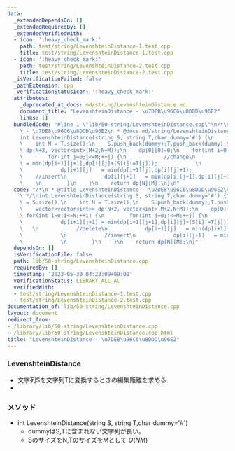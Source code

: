 ```yaml
---
data:
  _extendedDependsOn: []
  _extendedRequiredBy: []
  _extendedVerifiedWith:
  - icon: ':heavy_check_mark:'
    path: test/string/LevenshteinDistance-1.test.cpp
    title: test/string/LevenshteinDistance-1.test.cpp
  - icon: ':heavy_check_mark:'
    path: test/string/LevenshteinDistance-2.test.cpp
    title: test/string/LevenshteinDistance-2.test.cpp
  _isVerificationFailed: false
  _pathExtension: cpp
  _verificationStatusIcon: ':heavy_check_mark:'
  attributes:
    _deprecated_at_docs: md/string/LevenshteinDistance.md
    document_title: "LevenshteinDistance - \u7DE8\u96C6\u8DDD\u96E2"
    links: []
  bundledCode: "#line 1 \"lib/50-string/LevenshteinDistance.cpp\"\n/*\n * @title LevenshteinDistance\
    \ - \u7DE8\u96C6\u8DDD\u96E2\n * @docs md/string/LevenshteinDistance.md\n */\n\
    int LevenshteinDistance(string S, string T,char dummy='#') {\n    int N = S.size();\n\
    \    int M = T.size();\n    S.push_back(dummy);T.push_back(dummy);\n    vector<vector<int>>\
    \ dp(N+2, vector<int>(M+2,N+M));\n    dp[0][0]=0;\n    for(int i=0;i<=N;++i) {\n\
    \        for(int j=0;j<=M;++j) {\n            //change\n            dp[i+1][j+1]\
    \ = min(dp[i+1][j+1],dp[i][j]+(S[i]!=T[j]));            \n            //delete\n\
    \            dp[i+1][j]   = min(dp[i+1][j],dp[i][j]+1);            \n        \
    \    //insert\n            dp[i][j+1]   = min(dp[i][j+1],dp[i][j]+1);        \
    \    \n        }\n    }\n    return dp[N][M];\n}\n"
  code: "/*\n * @title LevenshteinDistance - \u7DE8\u96C6\u8DDD\u96E2\n * @docs md/string/LevenshteinDistance.md\n\
    \ */\nint LevenshteinDistance(string S, string T,char dummy='#') {\n    int N\
    \ = S.size();\n    int M = T.size();\n    S.push_back(dummy);T.push_back(dummy);\n\
    \    vector<vector<int>> dp(N+2, vector<int>(M+2,N+M));\n    dp[0][0]=0;\n   \
    \ for(int i=0;i<=N;++i) {\n        for(int j=0;j<=M;++j) {\n            //change\n\
    \            dp[i+1][j+1] = min(dp[i+1][j+1],dp[i][j]+(S[i]!=T[j]));         \
    \   \n            //delete\n            dp[i+1][j]   = min(dp[i+1][j],dp[i][j]+1);\
    \            \n            //insert\n            dp[i][j+1]   = min(dp[i][j+1],dp[i][j]+1);\
    \            \n        }\n    }\n    return dp[N][M];\n}"
  dependsOn: []
  isVerificationFile: false
  path: lib/50-string/LevenshteinDistance.cpp
  requiredBy: []
  timestamp: '2023-05-30 04:23:09+09:00'
  verificationStatus: LIBRARY_ALL_AC
  verifiedWith:
  - test/string/LevenshteinDistance-1.test.cpp
  - test/string/LevenshteinDistance-2.test.cpp
documentation_of: lib/50-string/LevenshteinDistance.cpp
layout: document
redirect_from:
- /library/lib/50-string/LevenshteinDistance.cpp
- /library/lib/50-string/LevenshteinDistance.cpp.html
title: "LevenshteinDistance - \u7DE8\u96C6\u8DDD\u96E2"
---
```

### LevenshteinDistance
- 文字列Sを文字列Tに変換するときの編集距離を求める
- 

### メソッド
- int LevenshteinDistance(string S, string T,char dummy='#')
  - dummyはS,Tに含まれない文字列が良い。
  - SのサイズをN,TのサイズをMとして $O(NM)$